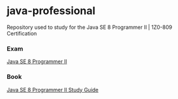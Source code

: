 # java-professional
Repository used to study for the Java SE 8 Programmer II | 1Z0-809 Certification

### Exam
[Java SE 8 Programmer II](https://education.oracle.com/pt_BR/java-se-8-programmer-ii/pexam_1Z0-809)

### Book
[Java SE 8 Programmer II Study Guide](https://www.amazon.com.br/OCP-Certified-Professional-Programmer-1Z0-809/dp/1119067901)
